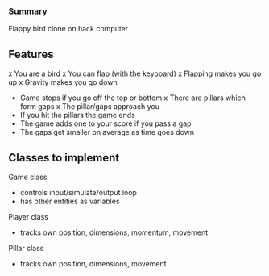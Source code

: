 ### Summary

Flappy bird clone on hack computer

## Features

x You are a bird
x You can flap (with the keyboard)
x Flapping makes you go up
x Gravity makes you go down
- Game stops if you go off the top or bottom
x There are pillars which form gaps
x The pillar/gaps approach you
- If you hit the pillars the game ends
- The game adds one to your score if you pass a gap
- The gaps get smaller on average as time goes down


## Classes to implement

Game class
- controls input/simulate/output loop
- has other entities as variables

Player class
- tracks own position, dimensions, momentum, movement

Pillar class
- tracks own position, dimensions, movement
